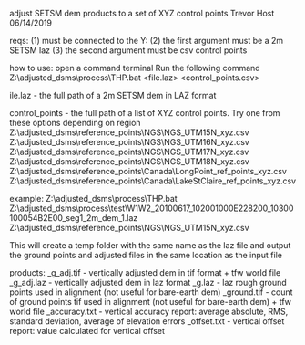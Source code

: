 adjust SETSM dem products to a set of XYZ control points
Trevor Host 06/14/2019

reqs:
(1) must be connected to the Y: 
(2) the first argument must be a 2m SETSM laz
(3) the second argument must be csv control points

how to use: 
open a command terminal
Run the following command 
Z:\adjusted_dsms\process\THP.bat <file.laz> <control_points.csv>

ile.laz - the full path of a 2m SETSM dem in LAZ format 
	
control_points - the full path of a list of XYZ control points. Try one from these options depending on region
	Z:\adjusted_dsms\reference_points\NGS\NGS_UTM15N_xyz.csv
	Z:\adjusted_dsms\reference_points\NGS\NGS_UTM16N_xyz.csv
	Z:\adjusted_dsms\reference_points\NGS\NGS_UTM17N_xyz.csv
	Z:\adjusted_dsms\reference_points\NGS\NGS_UTM18N_xyz.csv
	Z:\adjusted_dsms\reference_points\Canada\LongPoint_ref_points_xyz.csv
	Z:\adjusted_dsms\reference_points\Canada\LakeStClaire_ref_points_xyz.csv

example:
Z:\adjusted_dsms\process\THP.bat Z:\adjusted_dsms\process\test\W1W2_20100617_102001000E228200_10300100054B2E00_seg1_2m_dem_1.laz Z:\adjusted_dsms\reference_points\NGS\NGS_UTM15N_xyz.csv

This will create a temp folder with the same name as the laz file and output the ground points and adjusted files in the same location as the input file

products: 
<file>_g_adj.tif -	vertically adjusted dem in tif format + tfw world file
<file>_g_adj.laz - 	vertically adjusted dem in laz format
<file>_g.laz - 	laz rough ground points used in alignment (not useful for bare-earth dem)
<file>_ground.tif - 	count of ground points tif used in alignment (not useful for bare-earth dem) + tfw world file
<file>_accuracy.txt - vertical accuracy report: average absolute, RMS, standard deviation, average of elevation errors 
<file>_offset.txt - vertical offset report: value calculated for vertical offset

